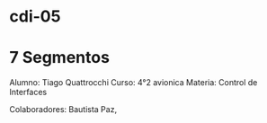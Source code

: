 # cdi-05
# 7 Segmentos

Alumno: Tiago Quattrocchi
Curso: 4°2 avionica
Materia: Control de Interfaces

Colaboradores: Bautista Paz, 
